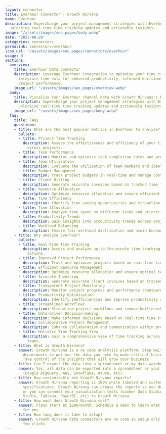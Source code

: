 ```yaml
---
layout: connector
title: Everhour Connector - Growth Nirvana
name: Everhour
description: Supercharge your project management strategies with Everhour integration,
  unlocking real-time time tracking updates and actionable insights.
image: "/assets/images/seo_pages/body.webp"
date: '2023-08-29'
categories: connectors
permalink: connectors/everhour
icon_url: "/assets/images/seo_pages/connectors/everhour"
usage: 0
sections:
  overview:
    title: Everhour Data Connector
    description: Leverage Everhour integration to optimize your time tracking. Seamlessly
      integrate time data for enhanced productivity, informed decisions, and improved
      project performance.
    image_url: "/assets/images/seo_pages/overview.webp"
  body:
    title: Visualize Your Everhour channel data with Growth Nirvana's Everhour Connector
    description: Supercharge your project management strategies with Everhour integration,
      unlocking real-time time tracking updates and actionable insights.
    image_url: "/assets/images/seo_pages/body.webp"
  faq:
    title: FAQs
    questions:
    - title: What are the most popular metrics in Everhour to analyze?
      bullets:
      - title: Project Time Tracking
        description: Assess the effectiveness and efficiency of your time tracking
          across projects.
      - title: Task Performance
        description: Monitor and optimize task completion rates and productivity.
      - title: Team Utilization
        description: Evaluate the utilization of team members and identify bottlenecks.
      - title: Budget Management
        description: Track project budgets in real-time and manage costs effectively.
      - title: Client Billing
        description: Generate accurate invoices based on tracked time for client billing.
      - title: Resource Allocation
        description: Optimize resource allocation and ensure efficient project workflows.
      - title: Time Efficiency
        description: Identify time-saving opportunities and streamline workflows.
      - title: Time Allocation
        description: Analyze time spent on different tasks and prioritize accordingly.
      - title: Productivity Trends
        description: Gain insights into productivity trends across projects and teams.
      - title: Workload Balancing
        description: Ensure fair workload distribution and avoid burnout.
    - title: Why analyze Everhour?
      bullets:
      - title: Real-time Time Tracking
        description: Access and analyze up-to-the-minute time tracking data for timely
          actions.
      - title: Improved Project Performance
        description: Track and optimize projects based on real-time time insights.
      - title: Efficient Resource Management
        description: Optimize resource allocation and ensure optimal team utilization.
      - title: Accurate Invoicing
        description: Generate accurate client invoices based on tracked time.
      - title: Transparent Project Monitoring
        description: Monitor project progress and performance transparently.
      - title: Productivity Optimization
        description: Identify inefficiencies and improve productivity across projects.
      - title: Streamlined Workflows
        description: Streamline project workflows and remove bottlenecks.
      - title: Data-driven Decision-making
        description: Make informed decisions based on real-time time tracking data.
      - title: Collaborative Project Management
        description: Enhance collaboration and communication within project teams.
      - title: Holistic Time Tracking View
        description: Gain a comprehensive view of time tracking across projects and
          teams.
    - title: What is Growth Nirvana?
      answer: Growth Nirvana is a no code analytics platform. Stop waiting for other
        departments to get you the data you need to make critical business decisions.
        Take control of the insights that will grow your business.
    - title: Can I export the data into a spreadsheet or my data warehouse?
      answer: Yes, all data can be exported into a spreadsheet or your data warehouse
        (Google BigQuery, AWS, Snowflake, Azure, etc)
    - title: How customizable are Growth Nirvana reports?
      answer: Growth Nirvana reporting is 100% white labeled and customized to your
        specifications. Growth Nirvana can create the reports so you don’t have to
        or you can connect your visualization tools (Looker Data Studio/Google Data
        Studio, Tableau, PowerBI, etc) to Growth Nirvana.
    - title: How much does Growth Nirvana cost?
      answer: Plans start at $200/month. Schedule a demo to learn what plan is best
        for you.
    - title: How long does it take to setup?
      answer: Growth Nirvana data connectors are no code so setup only requires a
        few clicks.
---
```

